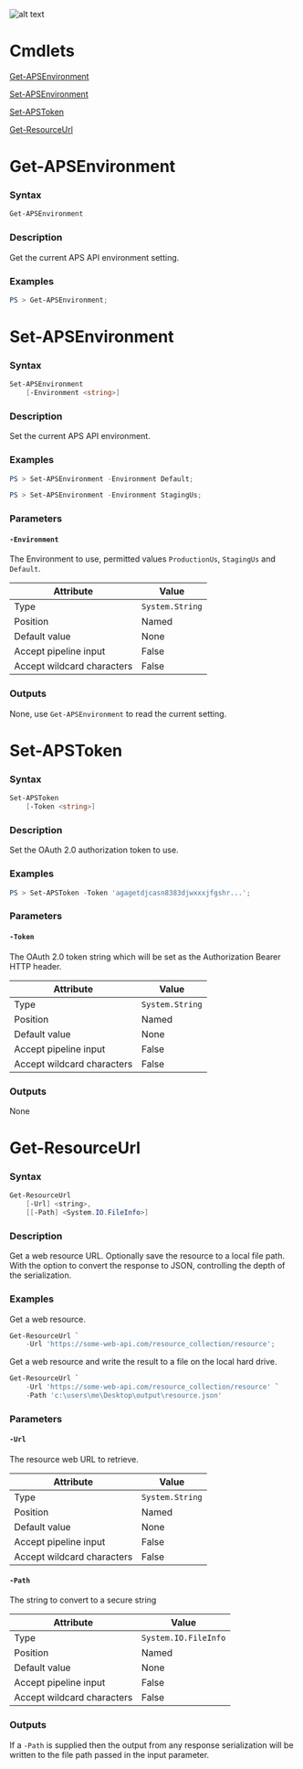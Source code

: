 ![alt text](../img/autodesk-logo.png "Autodesk (c)")

# Cmdlets

[Get-APSEnvironment](#Get-APSEnvironment)

[Set-APSEnvironment](#Set-APSEnvironment)

[Set-APSToken](#Set-APSToken)

[Get-ResourceUrl](#Get-ResourceUrl)

# <a name="Get-APSEnvironment"></a>Get-APSEnvironment

### Syntax

```PowerShell
Get-APSEnvironment
```

### Description

Get the current APS API environment setting.

### Examples

```PowerShell
PS > Get-APSEnvironment;
```

# <a name="Set-APSEnvironment"></a>Set-APSEnvironment

### Syntax

```PowerShell
Set-APSEnvironment
    [-Environment <string>]
```

### Description

Set the current APS API environment.

### Examples

```PowerShell
PS > Set-APSEnvironment -Environment Default;
```

```PowerShell
PS > Set-APSEnvironment -Environment StagingUs;
```

### Parameters

#### `-Environment`

The Environment to use, permitted values `ProductionUs`, `StagingUs` and `Default`.

| Attribute                  | Value           |
| -------------------------- |---------------- |
| Type    	                 | `System.String` |
| Position                   | Named           |
| Default value              | None            |
| Accept pipeline input      | False           |
| Accept wildcard characters | False           |

### Outputs

None, use `Get-APSEnvironment` to read the current setting.

# <a name="Set-APSToken"></a>Set-APSToken

### Syntax

```PowerShell
Set-APSToken
    [-Token <string>]
```

### Description

Set the OAuth 2.0 authorization token to use.

### Examples

```PowerShell
PS > Set-APSToken -Token 'agagetdjcasn8383djwxxxjfgshr...';
```

### Parameters

#### `-Token`

The OAuth 2.0 token string which will be set as the Authorization Bearer HTTP header.

| Attribute                  | Value           |
| -------------------------- |---------------- |
| Type    	                 | `System.String` |
| Position                   | Named           |
| Default value              | None            |
| Accept pipeline input      | False           |
| Accept wildcard characters | False           |

### Outputs

None

# <a name="Get-ResourceUrl"></a>Get-ResourceUrl

### Syntax

```PowerShell
Get-ResourceUrl
    [-Url] <string>,
    [[-Path] <System.IO.FileInfo>] 
```
### Description

Get a web resource URL. Optionally save the resource to a local file path. With the option to convert the response to JSON, controlling the depth of the serialization.

### Examples

Get a web resource.

```PowerShell
Get-ResourceUrl `
    -Url 'https://some-web-api.com/resource_collection/resource';
```

Get a web resource and write the result to a file on the local hard drive.

```PowerShell
Get-ResourceUrl `
    -Url 'https://some-web-api.com/resource_collection/resource' `
    -Path 'c:\users\me\Desktop\output\resource.json'
```

### Parameters

#### `-Url`

The resource web URL to retrieve.

| Attribute                  | Value           |
| -------------------------- |---------------- |
| Type    	                 | `System.String` |
| Position                   | Named           |
| Default value              | None            |
| Accept pipeline input      | False           |
| Accept wildcard characters | False           |

#### `-Path`

The string to convert to a secure string

| Attribute                  | Value                |
| -------------------------- |--------------------- |
| Type    	                 | `System.IO.FileInfo` |
| Position                   | Named                |
| Default value              | None                 |
| Accept pipeline input      | False                |
| Accept wildcard characters | False                |

### Outputs

If a `-Path` is supplied then the output from any response serialization will be written to the file path passed in the input parameter.